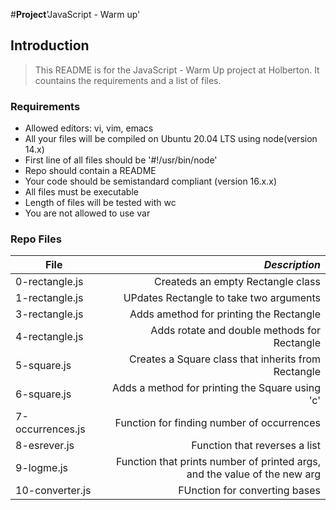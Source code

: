 #**Project**'JavaScript - Warm up'

## Introduction
> This README is for the JavaScript - Warm Up project at Holberton. It countains the requirements and a list of files.

### Requirements
- Allowed editors: vi, vim, emacs
- All your files will be compiled on Ubuntu 20.04 LTS using node(version 14.x)
- First line of all files should be '#!/usr/bin/node'
- Repo should contain a README
- Your code should be semistandard compliant (version 16.x.x)
- All files must be executable
- Length of files will be tested with wc
- You are not allowed to use var


### Repo Files
| **File** | *__Description__* |
|----------|----------------:|
|0-rectangle.js| Createds an empty Rectangle class|
|1-rectangle.js| UPdates Rectangle to take two arguments|
|3-rectangle.js| Adds amethod for printing the Rectangle|
|4-rectangle.js| Adds rotate and double methods for Rectangle|
|5-square.js| Creates a Square class that inherits from Rectangle|
|6-square.js| Adds a method for printing the Square using 'c'|
|7-occurrences.js| Function for finding number of occurrences|
|8-esrever.js| Function that reverses a list|
|9-logme.js| Function that prints number of printed args, and the value of the new arg|
|10-converter.js| FUnction for converting bases|